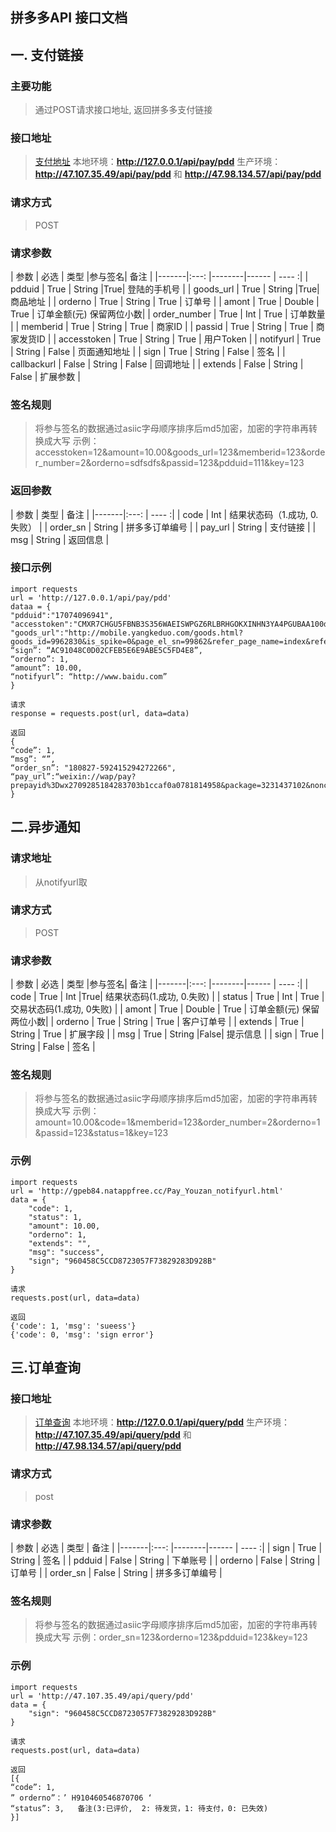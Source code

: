 ##  拼多多API 接口文档

## 一. 支付链接
### 主要功能
>通过POST请求接口地址, 返回拼多多支付链接

### 接口地址
>[支付地址](http://47.107.35.49/api/pay/pdd)
  	本地环境：**http://127.0.0.1/api/pay/pdd**
	生产环境：**http://47.107.35.49/api/pay/pdd** 和 **http://47.98.134.57/api/pay/pdd**
### 请求方式
>POST

### 请求参数
| 参数   | 必选 | 类型    |参与签名| 备注  |
|-------|:---: |--------|------ | ---- :|
| pdduid  | True | String  |True| 登陆的手机号 |
| goods_url | True  | String  |True| 商品地址 |
| orderno  | True   | String | True |   订单号 |
| amont    | True   | Double | True | 订单金额(元) 保留两位小数|
| order_number  | True   | Int | True |   订单数量 |
| memberid  | True   | String | True |   商家ID |
| passid  | True   | String | True |   商家发货ID |
| accesstoken  | True   | String | True |  用户Token |
| notifyurl  | True   | String | False |   页面通知地址 |
| sign  | True   | String | False |   签名 |
| callbackurl  | False   | String | False |  回调地址 |
| extends  | False   | String | False |   扩展参数 |

### 签名规则
>将参与签名的数据通过asiic字母顺序排序后md5加密，加密的字符串再转换成大写
>示例：accesstoken=12&amount=10.00&goods_url=123&memberid=123&order_number=2&orderno=sdfsdfs&passid=123&pdduid=111&key=123

### 返回参数
| 参数   |  类型    | 备注  |
|-------|:---: | ---- :|
| code  | Int | 结果状态码（1.成功, 0.失败） |
| order_sn | String  | 拼多多订单编号 |
| pay_url  | String  | 支付链接  |
| msg  | String  | 返回信息  |

### 接口示例
```
import requests
url = 'http://127.0.0.1/api/pay/pdd'
dataa = {
"pdduid":"17074096941",
"accesstoken":"CMXR7CHGU5FBNB3S356WAEISWPGZ6RLBRHGOKXINHN3YA4PGUBAA100da04",
"goods_url":"http://mobile.yangkeduo.com/goods.html?goods_id=9962830&is_spike=0&page_el_sn=99862&refer_page_name=index&refer_page_id=10002_1534904453632_CTDgPWCMNe&refer_page_sn=10002&refer_page_el_sn=99862",
“sign”: “AC91048C0D02CFEB5E6E9ABE5C5FD4E8”,
“orderno”: 1,
“amount”: 10.00,
“notifyurl”: “http://www.baidu.com”
}

请求
response = requests.post(url, data=data)

返回
{
“code”: 1,
“msg”: “”,
“order_sn”: "180827-592415294272266",
“pay_url”:“weixin://wap/pay?prepayid%3Dwx2709285184283703b1ccaf0a0781814958&package=3231437102&noncestr=1535333331&sign=c541d614d9090fdcf9b169fbb3a1fc1f”
}
```

## 二.异步通知
### 请求地址
>从notifyurl取

### 请求方式
>POST

### 请求参数
| 参数   | 必选 | 类型    |参与签名| 备注  |
|-------|:---: |--------|------ | ---- :|
| code  | True | Int  |True| 结果状态码(1.成功, 0.失败) |
| status  | True   | Int | True | 交易状态码(1.成功, 0失败) |
| amont    | True   | Double | True | 订单金额(元) 保留两位小数|
| orderno    | True   | String | True | 客户订单号 |
| extends  | True   | String | True |   扩展字段 |
| msg | True  | String  |False| 提示信息 |
| sign  | True   | String | False |   签名 |

### 签名规则
>将参与签名的数据通过asiic字母顺序排序后md5加密，加密的字符串再转换成大写
>示例：amount=10.00&code=1&memberid=123&order_number=2&orderno=1&passid=123&status=1&key=123

### 示例
```
import requests
url = 'http://gpeb84.natappfree.cc/Pay_Youzan_notifyurl.html'
data = {
	"code": 1,
    "status": 1,
    "amount": 10.00,
    "orderno": 1,
    "extends": "",
    "msg": "success",
    "sign"; "960458C5CCD8723057F73829283D928B"
}

请求
requests.post(url, data=data)

返回
{'code': 1, 'msg': 'sueess'}
{'code': 0, 'msg': 'sign error'}
```

## 三.订单查询

### 接口地址
>[订单查询](http://47.107.35.49/api/query/pdd)
	本地环境：**http://127.0.0.1/api/query/pdd**
	生产环境：**http://47.107.35.49/api/query/pdd** 和 **http://47.98.134.57/api/query/pdd**

### 请求方式
>post

### 请求参数
| 参数   | 必选 | 类型    | 备注  |
|-------|:---: |--------|------ | ---- :|
| sign  | True | String  | 签名 |
| pdduid  | False | String  | 下单账号 |
| orderno  | False   | String | 订单号 |
| order_sn | False   | String | 拼多多订单编号 |

### 签名规则
>将参与签名的数据通过asiic字母顺序排序后md5加密，加密的字符串再转换成大写
>示例：order_sn=123&orderno=123&pdduid=123&key=123

### 示例
```
import requests
url = 'http://47.107.35.49/api/query/pdd'
data = {
	"sign": "960458C5CCD8723057F73829283D928B"
}

请求
requests.post(url, data=data)

返回
[{
“code”: 1,
” orderno”：’ H910460546870706 ‘
“status”: 3,   备注(3:已评价,  2: 待发货，1: 待支付，0: 已失效)
}]

```